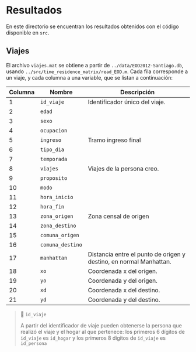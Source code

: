 # Resultados

En este directorio se encuentran los resultados obtenidos con el código disponible en `src`.

## Viajes 
El archivo `viajes.mat` se obtiene a partir de `../data/EOD2012-Santiago.db`, usando `../src/time_residence_matrix/read_EOD.m`. Cada fila corresponde a un viaje, y cada columna a una variable, que se listan a continuación:

Columna | Nombre | Descripción
--- |---|---
1 | `id_viaje` | Identificador único del viaje.
2 | `edad`| 
3 | `sexo`
4 | `ocupacion`
5 | `ingreso` | Tramo ingreso final
6 | `tipo_dia`
7 | `temporada`
8 | `viajes` | Viajes de la persona creo.
9 | `proposito`
10| `modo`
11| `hora_inicio`
12| `hora_fin`
13| `zona_origen` | Zona censal de origen
14| `zona_destino`
15| `comuna_origen`
16| `comuna_destino`
17| `manhattan` | Distancia entre el punto de origen y destino, en normal Manhattan.
18| `xo` | Coordenada x del origen.
19| `yo` | Coordenada y del origen.
20| `xd` | Coordenada x del destino.
21| `yd` | Coordenada y del destino.

> :blue_book: `id_viaje`
> 
> A partir del identificador de viaje pueden obtenerse la persona que realizó el viaje y el hogar al que pertenece: los primeros 6 dígitos de `id_viaje` es `id_hogar` y los primeros 8 digitos de `id_viaje` es `id_persona`